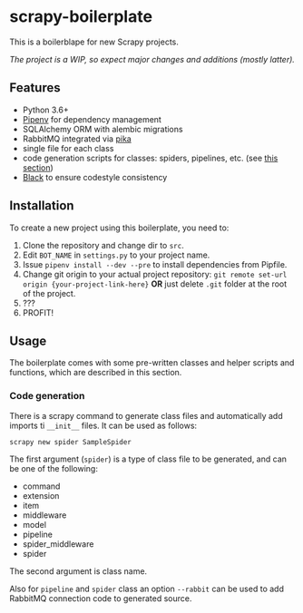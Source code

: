 # scrapy-boilerplate

This is a boilerblape for new Scrapy projects.

*The project is a WIP, so expect major changes and additions (mostly latter).*

## Features

- Python 3.6+
- [Pipenv](https://github.com/pypa/pipenv) for dependency management
- SQLAlchemy ORM with alembic migrations
- RabbitMQ integrated via [pika](https://github.com/pika/pika/)
- single file for each class
- code generation scripts for classes: spiders, pipelines, etc. (see [this section](#code-generation))
- [Black](https://github.com/python/black) to ensure codestyle consistency

## Installation

To create a new project using this boilerplate, you need to:

1. Clone the repository and change dir to `src`.
2. Edit `BOT_NAME` in `settings.py` to your project name.
3. Issue `pipenv install --dev --pre` to install dependencies from Pipfile.
4. Change git origin to your actual project repository: `git remote set-url origin {your-project-link-here}` **OR** just delete `.git` folder at the root of the project.
5. ???
6. PROFIT!

## Usage

The boilerplate comes with some pre-written classes and helper scripts and functions, which are described in this section.

### Code generation

There is a scrapy command to generate class files and automatically add imports ti `__init__` files. It can be used as follows:

```
scrapy new spider SampleSpider
```

The first argument (`spider`) is a type of class file to be generated, and can be one of the following:

- command
- extension
- item
- middleware
- model
- pipeline
- spider_middleware
- spider

The second argument is class name.

Also for `pipeline` and `spider` class an option `--rabbit` can be used to add RabbitMQ connection code to generated source.
